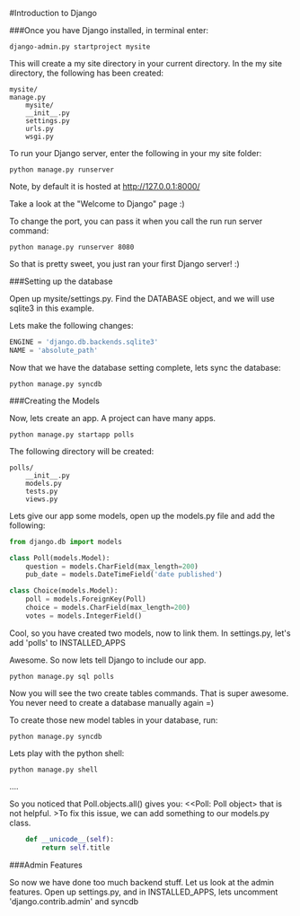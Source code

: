 #Introduction to Django

###Once you have Django installed, in terminal enter:

    django-admin.py startproject mysite

This will create a my site directory in your current directory. In the my site directory, the following has been created:

    mysite/
    manage.py
        mysite/
        __init__.py
        settings.py
        urls.py
        wsgi.py

To run your Django server, enter the following in your my site folder:

    python manage.py runserver 

Note, by default it is hosted at http://127.0.0.1:8000/

Take a look at the "Welcome to Django" page :)

To change the port, you can pass it when you call the run run server command:

    python manage.py runserver 8080

So that is pretty sweet, you just ran your first Django server! :)

###Setting up the database

Open up mysite/settings.py. Find the DATABASE object, and we will use sqlite3 in this example.

Lets make the following changes:

```python
ENGINE = 'django.db.backends.sqlite3'
NAME = 'absolute_path' 
```

Now that we have the database setting complete, lets sync the database:

    python manage.py syncdb

###Creating the Models

Now, lets create an app. A project can have many apps.

    python manage.py startapp polls

The following directory will be created:

    polls/
        __init__.py
        models.py
        tests.py
        views.py

Lets give our app some models, open up the models.py file and add the following:

```python
from django.db import models

class Poll(models.Model): 
    question = models.CharField(max_length=200)
    pub_date = models.DateTimeField('date published')

class Choice(models.Model):
    poll = models.ForeignKey(Poll) 
    choice = models.CharField(max_length=200)
    votes = models.IntegerField()
```

Cool, so you have created two models, now to link them. In settings.py, let's add 'polls' to INSTALLED_APPS

Awesome. So now lets tell Django to include our app. 

    python manage.py sql polls

Now you will see the two create tables commands. That is super awesome. You never need to create a database manually again =)

To create those new model tables in your database, run:

    python manage.py syncdb    

Lets play with the python shell:

    python manage.py shell

….

So you noticed that Poll.objects.all() gives you: <<Poll: Poll object\> that is not helpful. >To fix this issue, we can add something to our models.py class. 

```python
    def __unicode__(self):
        return self.title
```

###Admin Features

So now we have done too much backend stuff. Let us look at the admin features. Open up settings.py, and in INSTALLED_APPS, lets uncomment 'django.contrib.admin' and syncdb



